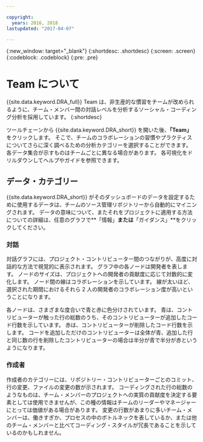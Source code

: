 ```yaml
---

copyright:
  years: 2016, 2018
lastupdated: "2017-04-07"

---
```


{:new_window: target="_blank"}
{:shortdesc: .shortdesc}
{:screen: .screen}
{:codeblock: .codeblock}
{:pre: .pre}

# Team について

{{site.data.keyword.DRA_full}} Team は、非生産的な慣習をチームが改められるように、チーム・メンバー間の対話レベルを分析するソーシャル・コーディング分析を採用しています。
{:shortdesc}

ツールチェーンから {{site.data.keyword.DRA_short}} を開いた後、**「Team」** をクリックします。
そこで、チームのコラボレーションの習慣やプラクティスについてさらに深く調べるための分析カテゴリーを選択することができます。 各データ集合が示すものはチームごとに異なる場合があります。
各可視化をドリルダウンしてヘルプやガイドを参照できます。  

## データ・カテゴリー

{{site.data.keyword.DRA_short}} がそのダッシュボードのデータを設定するために使用するデータは、チームのソース管理リポジトリーから自動的にマイニングされます。 データの意味について、またそれをプロジェクトに適用する方法についての詳細は、任意のグラフで**「情報」**または**「ガイダンス」**をクリックしてください。

### 対話

対話グラフには、プロジェクト・コントリビューター間のつながりが、高度に対話的な方法で視覚的に表示されます。
グラフ中の各ノードは開発者を表します。 ノードのサイズは、プロジェクトへの開発者の貢献度に応じて対数的に変化します。 ノード間の線はコラボレーションを示しています。
線が太いほど、選択された期間におけるそれら 2 人の開発者のコラボレーション度が高いということになります。

各ノードは、さまざまな度合いで青と赤に色分けされています。 青は、コントリビューターが触った行の総数のうち、そのコントリビューターが追加したコード行数を示しています。 赤は、コントリビューターが削除したコード行数を示します。 コードを追加しただけのコントリビューターは全体が青、追加した行と同じ数の行を削除したコントリビューターの場合は半分が青で半分が赤というようになります。

### 作成者

作成者のカテゴリーには、リポジトリー・コントリビューターごとのコミット、行の変更、ファイルの変更の数が示されます。 コーディングされた行の総数のようなものは、チーム・メンバーのプロジェクトへの実質の貢献度を決定する要素としては使用できませんが、この種の情報はチームのリーダーやマネージャーにとっては価値がある場合があります。 変更の行数があまりに多いチーム・メンバーは、働きすぎか、プロセスの中のボトルネックを表しているか、または他のチーム・メンバーと比べてコーディング・スタイルが冗長であることを示しているのかもしれません。
